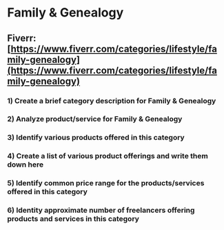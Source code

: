 # Family & Genealogy
## Fiverr: [https://www.fiverr.com/categories/lifestyle/family-genealogy](https://www.fiverr.com/categories/lifestyle/family-genealogy)
### 1) Create a brief category description for Family & Genealogy
### 2) Analyze product/service for Family & Genealogy
### 3) Identify various products offered in this category
### 4) Create a list of various product offerings and write them down here
### 5) Identify common price range for the products/services offered in this category
### 6) Identity approximate number of freelancers offering products and services in this category
